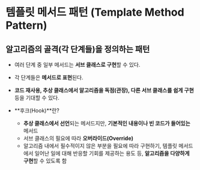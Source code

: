 # 템플릿 메서드 패턴 (Template Method Pattern)

## 알고리즘의 골격(각 단계들)을 정의하는 패턴

* 여러 단계 중 일부 메서드는 **서브 클래스로 구현**할 수 있다.

* 각 단계들은 **메서드로 표현**된다.

* **코드 재사용, 추상 클래스에서 알고리즘을 독점(관장), 다른 서브 클래스를 쉽게 구현** 등을 기대할 수 있다.

* **후크(Hook)**란?
  * **추상 클래스에서 선언**되는 메서드지만, **기본적인 내용이나 빈 코드가 들어있는** 메서드
  * 서브 클래스의 필요에 따라 **오버라이드(Override)**
  * 알고리즘 내에서 필수적이지 않은 부분을 필요에 따라 구현하기, 템플릿 메서드에서 일어난 일에 대해 반응할 기회를 제공하는 용도 등, **알고리즘을 다양하게 구현**할 수 있도록 함


